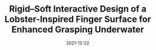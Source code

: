 ---
title: "Rigid–Soft Interactive Design of a Lobster-Inspired Finger Surface for Enhanced Grasping Underwater"
collection: publications
permalink: /publication/jiang2021rigid
date: 2021-12-22
#venue: 'Political Science Research and Methods'
paperurl: '/files/pdf/publication/jiang2021rigid.pdf'
link: 'https://www.frontiersin.org/articles/10.3389/frobt.2021.787187/full'
#code: 'https://doi.org/10.7910/DVN/VUY8UI'
#github: 'https://github.com/jayrobwilliams/Peace-Agreement-Strength'
citation: 'Haiyang Jiang, Xudong Han, Yonglin Jing, <b><i>Ning Guo</i></b>, Fang Wan and Chaoyang Song*. &quot;Rigid–Soft Interactive Design of a Lobster-Inspired Finger Surface for Enhanced Grasping Underwater.&quot; <i>in Front. Robot. AI, 22 December 2021 Sec.Soft Robotics</i> doi:10.3389/frobt.2021.787187'
---